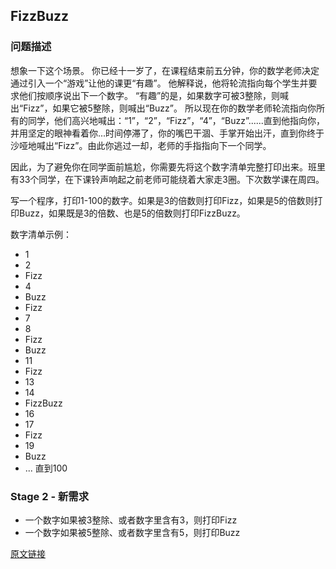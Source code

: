 ## FizzBuzz

### 问题描述
想象一下这个场景。 你已经十一岁了，在课程结束前五分钟，你的数学老师决定通过引入一个“游戏”让他的课更“有趣”。 他解释说，他将轮流指向每个学生并要求他们按顺序说出下一个数字。 “有趣”的是，如果数字可被3整除，则喊出“Fizz”，如果它被5整除，则喊出“Buzz”。 所以现在你的数学老师轮流指向你所有的同学，他们高兴地喊出：“1”，“2”，“Fizz”，“4”，“Buzz”......直到他指向你，并用坚定的眼神看着你...时间停滞了，你的嘴巴干涸、手掌开始出汗，直到你终于沙哑地喊出“Fizz”。由此你逃过一却，老师的手指指向下一个同学。

因此，为了避免你在同学面前尴尬，你需要先将这个数字清单完整打印出来。班里有33个同学，在下课铃声响起之前老师可能绕着大家走3圈。下次数学课在周四。

写一个程序，打印1-100的数字。如果是3的倍数则打印Fizz，如果是5的倍数则打印Buzz，如果既是3的倍数、也是5的倍数则打印FizzBuzz。

数字清单示例：
* 1
* 2
* Fizz
* 4
* Buzz
* Fizz
* 7
* 8
* Fizz
* Buzz
* 11
* Fizz
* 13
* 14
* FizzBuzz
* 16
* 17
* Fizz
* 19
* Buzz
* ... 直到100

### Stage 2 - 新需求
* 一个数字如果被3整除、或者数字里含有3，则打印Fizz
* 一个数字如果被5整除、或者数字里含有5，则打印Buzz



[原文链接](http://codingdojo.org/kata/FizzBuzz/)